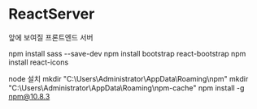 # ReactServer
앞에 보여질 프론트엔드 서버

npm install sass --save-dev
npm install bootstrap react-bootstrap
npm install react-icons


node 설치
mkdir "C:\Users\Administrator\AppData\Roaming\npm"
mkdir "C:\Users\Administrator\AppData\Roaming\npm-cache"
npm install -g npm@10.8.3
